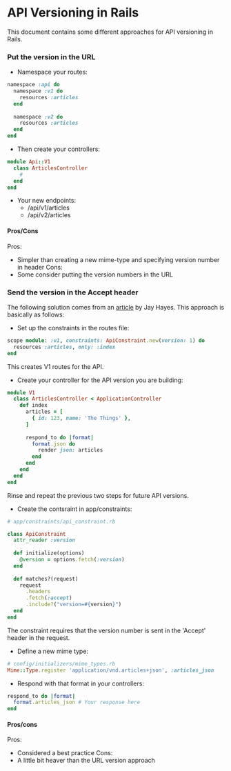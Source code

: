 # API Versioning in Rails
This document contains some different approaches for API versioning in Rails.

### Put the version in the URL
- Namespace your routes:
```ruby
namespace :api do
  namespace :v1 do
    resources :articles
  end
  
  namespace :v2 do
    resources :articles
  end
end
```

- Then create your controllers:
```ruby
module Api::V1
  class ArticlesController
    #
  end
end
```
- Your new endpoints:
  - /api/v1/articles
  - /api/v2/articles

#### Pros/Cons
Pros:
  - Simpler than creating a new mime-type and specifying version number in header
Cons:
  - Some consider putting the version numbers in the URL

### Send the version in the Accept header
The following solution comes from an [article](http://www.bignerdranch.com/blog/adding-versions-rails-api/) by Jay Hayes. This approach is basically as follows:

- Set up the constraints in the routes file:
```ruby
scope module: :v1, constraints: ApiConstraint.new(version: 1) do
  resources :articles, only: :index
end
```
This creates V1 routes for the API.

- Create your controller for the API version you are building:
```ruby
module V1
  class ArticlesController < ApplicationController
    def index
      articles = [
        { id: 123, name: 'The Things' },
      ]
 
      respond_to do |format|
        format.json do
          render json: articles
        end
      end
    end
  end
end
```
Rinse and repeat the previous two steps for future API versions.

- Create the contsraint in app/constraints:
```ruby
# app/constraints/api_constraint.rb

class ApiConstraint
  attr_reader :version
 
  def initialize(options)
    @version = options.fetch(:version)
  end
 
  def matches?(request)
    request
      .headers
      .fetch(:accept)
      .include?("version=#{version}")
  end
end
```
The constraint requires that the version number is sent in the 'Accept' header in the request. 
- Define a new mime type:

```ruby
# config/initializers/mime_types.rb
Mime::Type.register 'application/vnd.articles+json', :articles_json
```
- Respond with that format in your controllers:
```ruby
respond_to do |format|
  format.articles_json # Your response here
end
```
#### Pros/cons
Pros:
  - Considered a best practice
Cons:
  - A little bit heaver than the URL version approach
